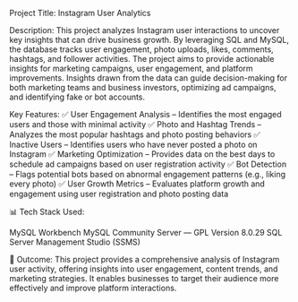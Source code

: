 Project Title: Instagram User Analytics

Description:
This project analyzes Instagram user interactions to uncover key insights that can drive business growth. By leveraging SQL and MySQL, the database tracks user engagement, photo uploads, likes, comments, hashtags, and follower activities. The project aims to provide actionable insights for marketing campaigns, user engagement, and platform improvements. Insights drawn from the data can guide decision-making for both marketing teams and business investors, optimizing ad campaigns, and identifying fake or bot accounts.

Key Features:
✅ User Engagement Analysis – Identifies the most engaged users and those with minimal activity
✅ Photo and Hashtag Trends – Analyzes the most popular hashtags and photo posting behaviors
✅ Inactive Users – Identifies users who have never posted a photo on Instagram
✅ Marketing Optimization – Provides data on the best days to schedule ad campaigns based on user registration activity
✅ Bot Detection – Flags potential bots based on abnormal engagement patterns (e.g., liking every photo)
✅ User Growth Metrics – Evaluates platform growth and engagement using user registration and photo posting data

📊 Tech Stack Used:

MySQL Workbench
MySQL Community Server — GPL Version 8.0.29
SQL Server Management Studio (SSMS)

🚀 Outcome:
This project provides a comprehensive analysis of Instagram user activity, offering insights into user engagement, content trends, and marketing strategies. It enables businesses to target their audience more effectively and improve platform interactions.



